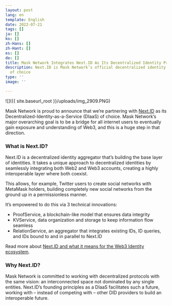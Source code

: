 ```yaml
---
layout: post
lang: en
template: English
date: 2022-07-21
tags: []
ja: []
ko: []
zh-Hans: []
zh-Hant: []
es: []
de: []
title: Mask Network Integrates Next.ID As Its Decentralized Identity Provider
description: Next.ID is Mask Network’s official decentralized identity infrastructure
  of choice
type: ''
image: ''

---
```

![]({{ site.baseurl_root }}/uploads/img_2909.PNG)

Mask Network is proud to announce that we’re partnering with [Next.ID](https://next.id/) as its Decentralized-Identity-as-a-Service (DIaaS) of choice. Mask Network’s major overarching goal is to be a bridge for all internet users to eventually gain exposure and understanding of Web3, and this is a huge step in that direction.

### What is Next.ID?

Next.ID is a decentralized identity aggregator that’s building the base layer of identities. It takes a unique approach to decentralized identities by seamlessly integrating both Web2 and Web3 accounts, creating a highly interoperable layer where both coexist.

This allows, for example, Twitter users to create social networks with MetaMask holders, building completely new social networks from the ground up in a permissionless manner.

It’s empowered to do this via 3 technical innovations:

* ProofService, a blockchain-like model that ensures data integrity
* KVService, data organization and storage to keep information flow seamless
* RelationService, an aggregator that integrates existing IDs, ID queries, and IDs bound to and in parallel to Next.ID

Read more about [Next.ID and what it means for the Web3 Identity ecosystem](https://medium.com/@Next.ID/next-id-aggregates-identities-across-web2-and-web3-giving-data-ownership-back-to-users-97818034e956).

### Why Next.ID?

Mask Network is committed to working with decentralized protocols with the same vision: an interconnected space not dominated by any single entities. Next.ID’s founding principles as a DIaaS facilitates such a future, working with – instead of competing with – other DID providers to build an interoperable future. 